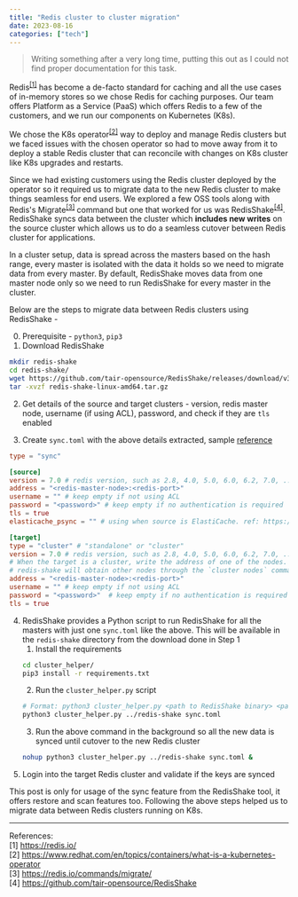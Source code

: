```yaml
---
title: "Redis cluster to cluster migration"
date: 2023-08-16
categories: ["tech"]
---
```

>Writing something after a very long time, putting this out as I could not find proper documentation for this task.

Redis<sup>[[1]](https://redis.io/)</sup> has become a de-facto standard for caching and all the use cases of in-memory stores so we chose Redis for caching purposes. Our team offers Platform as a Service (PaaS) which offers Redis to a few of the customers, and we run our components on Kubernetes (K8s).

We chose the K8s operator<sup>[[2]](https://www.redhat.com/en/topics/containers/what-is-a-kubernetes-operator)</sup> way to deploy and manage Redis clusters but we faced issues with the chosen operator so had to move away from it to deploy a stable Redis cluster that can reconcile with changes on K8s cluster like K8s upgrades and restarts. 

Since we had existing customers using the Redis cluster deployed by the operator so it required us to migrate data to the new Redis cluster to make things seamless for end users. We explored a few OSS tools along with Redis's Migrate<sup>[[3]](https://redis.io/commands/migrate/)</sup> command but one that worked for us was RedisShake<sup>[[4]](https://github.com/tair-opensource/RedisShake)</sup>. RedisShake syncs data between the cluster which **includes new writes** on the source cluster which allows us to do a seamless cutover between Redis cluster for applications.

In a cluster setup, data is spread across the masters based on the hash range, every master is isolated with the data it holds so we need to migrate data from every master. By default, RedisShake moves data from one master node only so we need to run RedisShake for every master in the cluster.

Below are the steps to migrate data between Redis clusters using RedisShake -

0. Prerequisite - `python3`, `pip3`
1. Download RedisShake
```bash
mkdir redis-shake
cd redis-shake/
wget https://github.com/tair-opensource/RedisShake/releases/download/v3.1.11/redis-shake-linux-amd64.tar.gz
tar -xvzf redis-shake-linux-amd64.tar.gz
```

2. Get details of the source and target clusters - version, redis master node, username (if using ACL), password, and check if they are `tls` enabled

3. Create `sync.toml` with the above details extracted, sample [reference](https://github.com/tair-opensource/RedisShake/blob/v3/sync.toml)
```toml
type = "sync"

[source]
version = 7.0 # redis version, such as 2.8, 4.0, 5.0, 6.0, 6.2, 7.0, ...
address = "<redis-master-node>:<redis-port>"
username = "" # keep empty if not using ACL
password = "<password>" # keep empty if no authentication is required
tls = true
elasticache_psync = "" # using when source is ElastiCache. ref: https://github.com/alibaba/RedisShake/issues/373

[target]
type = "cluster" # "standalone" or "cluster"
version = 7.0 # redis version, such as 2.8, 4.0, 5.0, 6.0, 6.2, 7.0, ...
# When the target is a cluster, write the address of one of the nodes.
# redis-shake will obtain other nodes through the `cluster nodes` command.
address = "<redis-master-node>:<redis-port>"
username = "" # keep empty if not using ACL
password = "<password>"  # keep empty if no authentication is required
tls = true
```

4. RedisShake provides a Python script to run RedisShake for all the masters with just one `sync.toml` like the above. This will be available in the `redis-shake` directory from the download done in Step 1
   1. Install the requirements
    ```bash
    cd cluster_helper/
    pip3 install -r requirements.txt
    ``` 
   2. Run the `cluster_helper.py` script
   ```bash
   # Format: python3 cluster_helper.py <path to RedisShake binary> <path to sync.toml>
   python3 cluster_helper.py ../redis-shake sync.toml
   ``` 
   3. Run the above command in the background so all the new data is synced until cutover to the new Redis cluster
   ```bash
   nohup python3 cluster_helper.py ../redis-shake sync.toml &
   ```
5. Login into the target Redis cluster and validate if the keys are synced


This post is only for usage of the sync feature from the RedisShake tool, it offers restore and scan features too. Following the above steps helped us to migrate data between Redis clusters running on K8s.

---
References: <br>
[1] https://redis.io/ <br>
[2] https://www.redhat.com/en/topics/containers/what-is-a-kubernetes-operator <br>
[3] https://redis.io/commands/migrate/ <br>
[4] https://github.com/tair-opensource/RedisShake
